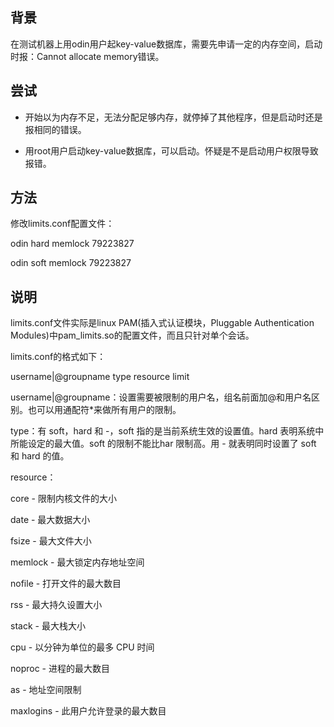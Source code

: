 
## 背景

在测试机器上用odin用户起key-value数据库，需要先申请一定的内存空间，启动时报：Cannot allocate memory错误。

## 尝试

* 开始以为内存不足，无法分配足够内存，就停掉了其他程序，但是启动时还是报相同的错误。

* 用root用户启动key-value数据库，可以启动。怀疑是不是启动用户权限导致报错。

## 方法

修改limits.conf配置文件：

odin    hard    memlock  79223827

odin    soft    memlock  79223827

## 说明

limits.conf文件实际是linux PAM(插入式认证模块，Pluggable Authentication Modules)中pam_limits.so的配置文件，而且只针对单个会话。

limits.conf的格式如下：

username|@groupname type resource limit

username|@groupname：设置需要被限制的用户名，组名前面加@和用户名区别。也可以用通配符*来做所有用户的限制。

type：有 soft，hard 和 -，soft 指的是当前系统生效的设置值。hard 表明系统中所能设定的最大值。soft 的限制不能比har 限制高。用 - 就表明同时设置了 soft 
和 hard 的值。

resource：

core - 限制内核文件的大小

date - 最大数据大小

fsize - 最大文件大小

memlock - 最大锁定内存地址空间

nofile - 打开文件的最大数目

rss - 最大持久设置大小

stack - 最大栈大小

cpu - 以分钟为单位的最多 CPU 时间

noproc - 进程的最大数目

as - 地址空间限制

maxlogins - 此用户允许登录的最大数目
